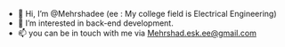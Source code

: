 - 👋 Hi, I’m @Mehrshadee     (ee : My college field is Electrical Engineering)
- 👀 I’m interested in back-end development.
- 📫 you can be in touch with me via Mehrshad.esk.ee@gmail.com

